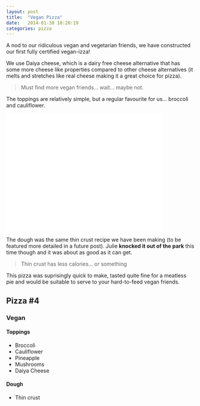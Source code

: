 ```yaml
---
layout: post
title:  "Vegan Pizza"
date:   2014-01-30 18:20:19
categories: pizza 
---
```


A nod to our ridiculous vegan and vegetarian friends, we have constructed our first fully certified vegan-izza!

We use Daiya cheese, which is a dairy free cheese alternative that has some more cheese like properties compared to other cheese alternatives (it melts and stretches like real cheese making it a great choice for pizza).

> Must find more vegan friends... wait... maybe not.

The toppings are relatively simple, but a regular favourite for us... broccoli and cauliflower.

<iframe width="420" height="315" src="//www.youtube.com/embed/4N7WqmaGtvk" frameborder="0" allowfullscreen></iframe>

The dough was the same thin crust recipe we have been making (to be featured more detailed in a future post). Julie **knocked it out of the park** this time though and it was about as good as it can get.

> Thin crust has less calories... or something

This pizza was suprisingly quick to make, tasted quite fine for a meatless pie and would be suitable to serve to your hard-to-feed vegan friends.

## Pizza #4

### Vegan

#### Toppings

* Broccoli
* Cauliflower
* Pineapple
* Mushrooms
* Daiya Cheese

#### Dough

* Thin crust

